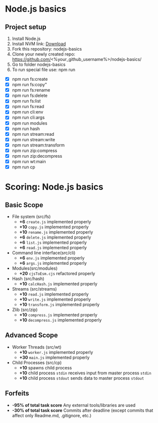 # Node.js basics

## Project setup

1. Install Node.js
2. Install NVM link: <a href="https://github.com/coreybutler/nvm-windows">Download</a>
3. Fork this repository: nodejs-basics
4. Clone your newly created repo: https://github.com/<%your_github_username%>/nodejs-basics/
5. Go to folder nodejs-basics
6. To run special file use: npm run 
  - [x] npm run fs:create
  - [x] npm run fs:copy"
  - [x] npm run fs:rename
  - [x] npm run fs:delete
  - [x] npm run fs:list
  - [x] npm run fs:read
  - [x] npm run cli:env
  - [x] npm run cli:args
  - [x] npm run modules
  - [x] npm run hash
  - [x] npm run stream:read
  - [x] npm run stream:write
  - [x] npm run stream:transform
  - [x] npm run zip:compress
  - [x] npm run zip:decompress
  - [x] npm run wt:main
  - [x] npm run cp

# Scoring: Node.js basics

## Basic Scope

- File system (src/fs)
    - **+6** `create.js` implemented properly
    - **+10** `copy.js` implemented properly
    - **+10** `rename.js` implemented properly
    - **+6** `delete.js` implemented properly
    - **+6** `list.js` implemented properly
    - **+6** `read.js` implemented properly
- Command line interface(src/cli)
    - **+6** `env.js` implemented properly
    - **+6** `args.js` implemented properly
- Modules(src/modules)
    - **+20** `cjsToEsm.cjs` refactored properly
- Hash (src/hash)
    - **+10** `calcHash.js` implemented properly
- Streams (src/streams)
    - **+10** `read.js` implemented properly
    - **+10** `write.js` implemented properly
    - **+10** `transform.js` implemented properly
- Zlib (src/zip)
    - **+10** `compress.js` implemented properly
    - **+10** `decompress.js` implemented properly

## Advanced Scope

- Worker Threads (src/wt)
    - **+10** `worker.js` implemented properly
    - **+30** `main.js` implemented properly
- Child Processes (src/cp)
    - **+10** spawns child process
    - **+10** child process `stdin` receives input from master process `stdin`
    - **+10** child process `stdout` sends data to master process `stdout`

## Forfeits

- **-95% of total task score** Any external tools/libraries are used
- **-30% of total task score** Commits after deadline (except commits that affect only Readme.md, .gitignore, etc.)